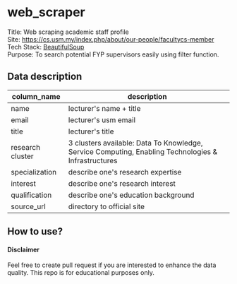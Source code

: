 # web_scraper

Title:  Web scraping academic staff profile <br>
Site:  https://cs.usm.my/index.php/about/our-people/facultycs-member <br>
Tech Stack: [BeautifulSoup](https://beautiful-soup-4.readthedocs.io/en/latest/) <br>
Purpose: To search potential FYP supervisors easily using filter function. <br>

## Data description

| column_name | description |
| ------------- | ------------- |
| name  | lecturer's name + title  |
| email  | lecturer's usm email  |
| title  | lecturer's title  |
| research cluster | 3 clusters available: Data To Knowledge, Service Computing, Enabling Technologies & Infrastructures   |
| specialization  | describe one's research expertise  |
| interest | describe one's research interest  |
| qualification | describe one's education background  |
| source_url | directory to official site  |

## How to use?

#### Disclaimer
Feel free to create pull request if you are interested to enhance the data quality.
This repo is for educational purposes only.
